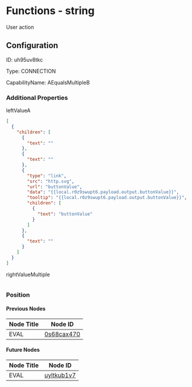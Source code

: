 # Functions - string 
User action 
## Configuration
ID:  uh95uv8tkc

Type: CONNECTION 

CapabilityName: AEqualsMultipleB






### Additional Properties
leftValueA
```json 
[
  {
    "children": [
      {
        "text": ""
      },
      {
        "text": ""
      },
      {
        "type": "link",
        "src": "http.svg",
        "url": "buttonValue",
        "data": "{{local.r0z9swupt6.payload.output.buttonValue}}",
        "tooltip": "{{local.r0z9swupt6.payload.output.buttonValue}}",
        "children": [
          {
            "text": "buttonValue"
          }
        ]
      },
      {
        "text": ""
      }
    ]
  }
]
```


rightValueMultiple
```
```





### Position

#### Previous Nodes
| Node Title | Node ID |
| :------------- | ------------ |
| EVAL | [0s68cax470](./0s68cax470.md) | 
 
 #### Future Nodes
| Node Title | Node ID |
| :------------- | ------------ |
| EVAL |[uyltkub1v7](./uyltkub1v7.md) | 